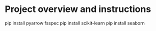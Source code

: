 # Project overview and instructions

pip install pyarrow fsspec
pip install scikit-learn
pip install seaborn